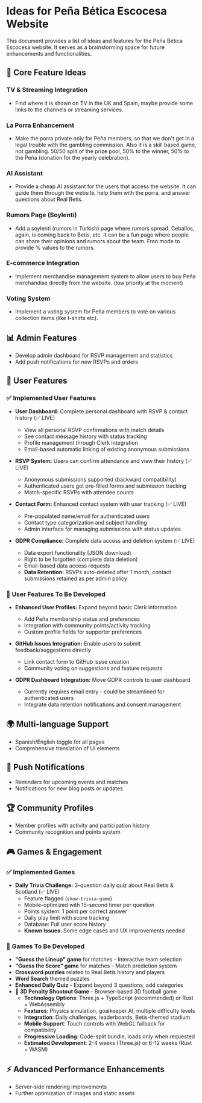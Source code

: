 # Ideas for Peña Bética Escocesa Website

This document provides a list of ideas and features for the Peña Bética Escocesa website. It serves as a brainstorming space for future enhancements and functionalities.

## 🎯 **Core Feature Ideas**

### TV & Streaming Integration
* Find where it is shown on TV in the UK and Spain, maybe provide some links to the channels or streaming services.

### La Porra Enhancement
* Make the porra private only for Peña members, so that we don't get in a legal trouble with the gambling commission. Also it is a skill based game, not gambling. 50/50 split of the prize pool, 50% to the winner, 50% to the Peña (donation for the yearly celebration).

### AI Assistant
* Provide a cheap AI assistant for the users that access the website. It can guide them through the website, help them with the porra, and answer questions about Real Betis.

### Rumors Page (Soylenti)
* Add a soylenti (rumors in Turkish) page where rumors spread. Ceballos, again, is coming back to Betis, etc. It can be a fun page where people can share their opinions and rumors about the team. Fran mode to provide % values to the rumors.

### E-commerce Integration
* Implement merchandise management system to allow users to buy Peña merchandise directly from the website. (low priority at the moment)

### Voting System
* Implement a voting system for Peña members to vote on various collection items (like t-shirts etc).

## 📊 **Admin Features**

* Develop admin dashboard for RSVP management and statistics
* Add push notifications for new RSVPs and orders

## 👥 **User Features**

### ✅ **Implemented User Features**

* **User Dashboard:** Complete personal dashboard with RSVP & contact history (✅ LIVE)
  * View all personal RSVP confirmations with match details
  * See contact message history with status tracking
  * Profile management through Clerk integration
  * Email-based automatic linking of existing anonymous submissions

* **RSVP System:** Users can confirm attendance and view their history (✅ LIVE)
  * Anonymous submissions supported (backward compatibility)
  * Authenticated users get pre-filled forms and submission tracking
  * Match-specific RSVPs with attendee counts

* **Contact Form:** Enhanced contact system with user tracking (✅ LIVE)
  * Pre-populated name/email for authenticated users
  * Contact type categorization and subject handling
  * Admin interface for managing submissions with status updates

* **GDPR Compliance:** Complete data access and deletion system (✅ LIVE)
  * Data export functionality (JSON download)
  * Right to be forgotten (complete data deletion)
  * Email-based data access requests
  * **Data Retention:** RSVPs auto-deleted after 1 month, contact submissions retained as per admin policy

### 🚧 **User Features To Be Developed**

* **Enhanced User Profiles:** Expand beyond basic Clerk information
  * Add Peña membership status and preferences
  * Integration with community points/activity tracking
  * Custom profile fields for supporter preferences

* **GitHub Issues Integration:** Enable users to submit feedback/suggestions directly
  * Link contact form to GitHub issue creation
  * Community voting on suggestions and feature requests

* **GDPR Dashboard Integration:** Move GDPR controls to user dashboard
  * Currently requires email entry - could be streamlined for authenticated users
  * Integrate data retention notifications and consent management

## 🌍 **Multi-language Support**

* Spanish/English toggle for all pages
* Comprehensive translation of UI elements

## 🔔 **Push Notifications**

* Reminders for upcoming events and matches
* Notifications for new blog posts or updates

## 🏆 **Community Profiles**

* Member profiles with activity and participation history
* Community recognition and points system

## 🎮 **Games & Engagement**

### ✅ **Implemented Games**

* **Daily Trivia Challenge:** 3-question daily quiz about Real Betis & Scotland (✅ LIVE)
  * Feature flagged (`show-trivia-game`)
  * Mobile-optimized with 15-second timer per question  
  * Points system: 1 point per correct answer
  * Daily play limit with score tracking
  * Database: Full user score history
  * **Known Issues**: Some edge cases and UX improvements needed

### 🚧 **Games To Be Developed**

* **"Guess the Lineup" game** for matches - Interactive team selection
* **"Guess the Score" game** for matches - Match prediction system  
* **Crossword puzzles** related to Real Betis history and players
* **Word Search** themed puzzles
* **Enhanced Daily Quiz** - Expand beyond 3 questions, add categories
* **🥅 3D Penalty Shootout Game** - Browser-based 3D football game
  * **Technology Options**: Three.js + TypeScript (recommended) or Rust + WebAssembly
  * **Features**: Physics simulation, goalkeeper AI, multiple difficulty levels
  * **Integration**: Daily challenges, leaderboards, Betis-themed stadium
  * **Mobile Support**: Touch controls with WebGL fallback for compatibility
  * **Progressive Loading**: Code-split bundle, loads only when requested
  * **Estimated Development**: 2-4 weeks (Three.js) or 6-12 weeks (Rust + WASM)

## ⚡ **Advanced Performance Enhancements**

* Server-side rendering improvements
* Further optimization of images and static assets